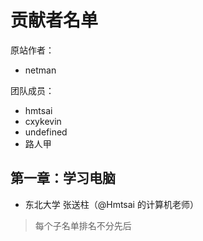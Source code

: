 # 贡献者名单
原站作者：
- netman

团队成员：
- hmtsai
- cxykevin
- undefined
- 路人甲

## 第一章：学习电脑
- 东北大学 张送柱（@Hmtsai 的计算机老师）

> 每个子名单排名不分先后